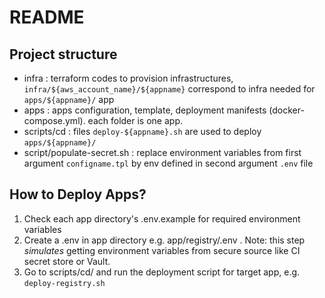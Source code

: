 # README

## Project structure

- infra : terraform codes to provision infrastructures, `infra/${aws_account_name}/${appname}` correspond to infra needed for `apps/${appname}/` app
- apps : apps configuration, template, deployment manifests (docker-compose.yml). each folder is one app.
- scripts/cd : files `deploy-${appname}.sh` are used to deploy `apps/${appname}/`
- script/populate-secret.sh : replace environment variables from first argument `configname.tpl` by env defined in second argument `.env` file


## How to Deploy Apps?

1. Check each app directory's .env.example for required environment variables
2. Create a .env in app directory e.g. app/registry/.env . Note: this  step *simulates* getting environment variables from secure source like CI secret store or Vault.
3. Go to scripts/cd/ and run the deployment script for target app, e.g. `deploy-registry.sh`
